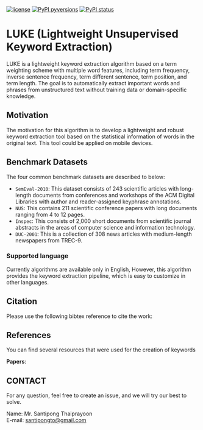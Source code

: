 [![license](https://img.shields.io/badge/License-MIT-brightgreen.svg)](https://github.com/santipongth/luke/blob/master/LICENSE)
[![PyPI pyversions](https://img.shields.io/pypi/pyversions/kex.svg)](https://github.com/santipongth/luke/)
[![PyPI status](https://img.shields.io/pypi/status/kex.svg)](https://github.com/santipongth/luke/)

# LUKE (Lightweight Unsupervised Keyword Extraction)
LUKE is a lightweight keyword extraction algorithm based on a term weighting scheme with multiple word features, including term frequency, inverse sentence frequency, term different sentence, term position, and term length. The goal is to automatically extract important words and phrases from unstructured text without training data or domain-specific knowledge.

## Motivation

The motivation for this algorithm is to develop a lightweight and robust keyword extraction tool based on the statistical information of words in the original text. This tool could be applied on mobile devices.

## Benchmark Datasets
The four common benchmark datasets are described to below:
- `SemEval-2010`: This dataset consists of 243 scientific articles with long-length documents from conferences and workshops of the ACM Digital Libraries with author and reader-assigned keyphrase annotations. 
- `NUS`: This contains 211 scientific conference papers with long documents ranging from 4 to 12 pages.
- `Inspec`: This consists of 2,000 short documents from scientific journal abstracts in the areas of computer science and information technology.
- `DUC-2001`: This is a collection of 308 news articles with medium-length newspapers from TREC-9.

### Supported language
Currently algorithms are available only in English, However, this algorithm provides the keyword extraction pipeline, which is easy to customize in other languages.

## Citation
Please use the following bibtex reference to cite the work:

<!---
```bibtex
@misc{grootendorst2020keybert,
  author       = {Maarten Grootendorst},
  title        = {KeyBERT: Minimal keyword extraction with BERT.},
  year         = 2020,
  publisher    = {Zenodo},
  version      = {v0.3.0},
  doi          = {10.5281/zenodo.4461265},
  url          = {https://doi.org/10.5281/zenodo.4461265}
}
```
--->

## References
You can find several resources that were used for the creation of keywords

**Papers**:

<!---
* Sharma, P., & Li, Y. (2019). [Self-Supervised Contextual Keyword and Keyphrase Retrieval with Self-Labelling.](https://www.preprints.org/manuscript/201908.0073/download/final_file)

<b>In-depth journal paper at Information Sciences Journal</b>

Campos, R., Mangaravite, V., Pasquali, A., Jatowt, A., Jorge, A., Nunes, C. and Jatowt, A. (2020). YAKE! Keyword Extraction from Single Documents using Multiple Local Features. In Information Sciences Journal. Elsevier, Vol 509, pp 257-289. [pdf](https://doi.org/10.1016/j.ins.2019.09.013)
--->

## CONTACT

For any question, feel free to create an issue, and we will try our best to solve.

Name: Mr. Santipong Thaiprayoon \
E-mail: santipongto@gmail.com
